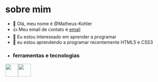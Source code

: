 # sobre mim 

- 👋 Olá, meu nome é @Matheus-Kohler
-  :+1: Meu email de contato é [email](https://mail.google.com/mail/u/0/?tab=rm&ogbl#inbox)
- 👀 Eu estou interessado em aprender a programar
- 🌱 eu estou aprendendo a programar recentemente HTML5 e CSS3
- ### ferramentas e tecnologias
<img src="https://cdn.jsdelivr.net/gh/devicons/devicon/icons/html5/html5-original-wordmark.svg" width="40" height="40"/><img src="https://cdn.jsdelivr.net/gh/devicons/devicon/icons/css3/css3-original-wordmark.svg" width="40" height="40"/>
